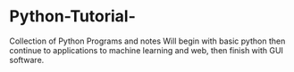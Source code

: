 # Python-Tutorial-
Collection of Python Programs and notes
Will begin with basic python then continue to applications to machine learning and web, then finish with GUI software.
